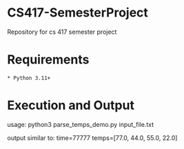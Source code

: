 # CS417-SemesterProject

Repository for cs 417 semester project

# Requirements

    * Python 3.11+

# Execution and Output

usage: python3 parse_temps_demo.py input_file.txt

output similar to: time=77777 temps=[77.0, 44.0, 55.0, 22.0]
